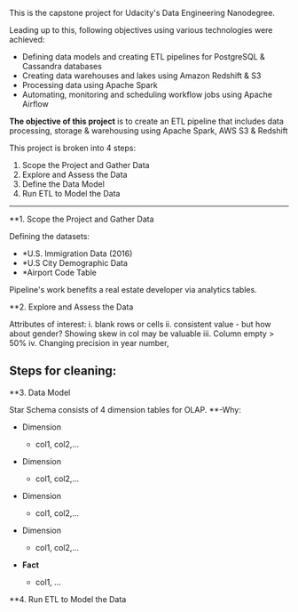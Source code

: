This is the capstone project for Udacity's Data Engineering Nanodegree.

Leading up to this, following objectives using various technologies were achieved:
- Defining data models and creating ETL pipelines for PostgreSQL & Cassandra databases
- Creating data warehouses and lakes using Amazon Redshift & S3
- Processing data using Apache Spark
- Automating, monitoring and scheduling workflow jobs using Apache Airflow

**The objective of this project** is to create an ETL pipeline that includes data processing, storage & warehousing using Apache Spark, AWS S3 & Redshift

This project is broken into 4 steps:
1. Scope the Project and Gather Data
2. Explore and Assess the Data
3. Define the Data Model
4. Run ETL to Model the Data

---------------------------------------

**1. Scope the Project and Gather Data

Defining the datasets:

- *U.S. Immigration Data (2016)
- *U.S City Demographic Data
- *Airport Code Table

Pipeline's work benefits a real estate developer via analytics tables. 

**2. Explore and Assess the Data

Attributes of interest: 
    i. blank rows or cells
    ii. consistent value - but how about gender? Showing skew in col may be valuable 
    iii. Column empty > 50%
    iv. Changing precision in year number, 

Steps for cleaning:
- 

**3. Data Model

Star Schema consists of 4 dimension tables for OLAP. **-Why:

- Dimension
    - col1, col2,...

- Dimension
    - col1, col2,...

- Dimension
    - col1, col2,...

- Dimension
    - col1, col2,...

- **Fact**
    - col1, ...

**4. Run ETL to Model the Data

